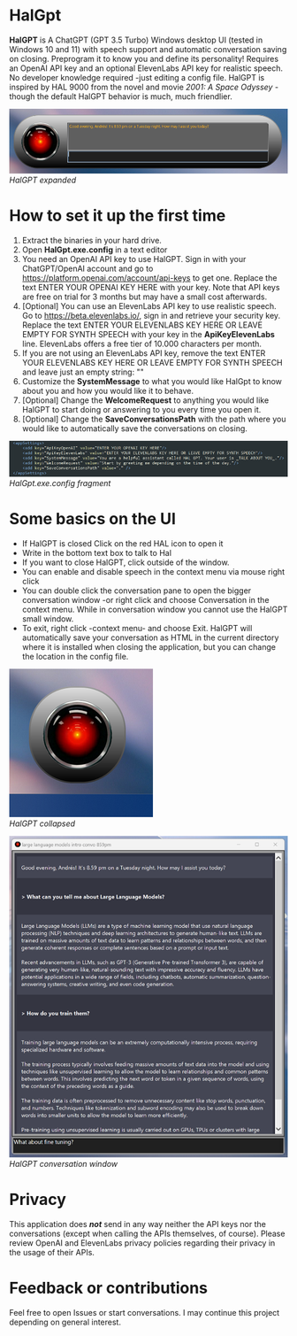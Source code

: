 # HalGpt
**HalGPT** is A ChatGPT (GPT 3.5 Turbo) Windows desktop UI (tested in Windows 10 and 11) with speech support and automatic conversation saving on closing. 
Preprogram it to know you and define its personality!
Requires an OpenAI API key and an optional ElevenLabs API key for realistic speech.
No developer knowledge required -just editing a config file.
HalGPT is inspired by HAL 9000 from the novel and movie *2001: A Space Odyssey* -though the default HalGPT behavior is much, much friendlier.

![Screenshot](./HalGptExpanded.png)<br>
*HalGPT expanded* 

# How to set it up the first time
1. Extract the binaries in your hard drive. 
2. Open **HalGpt.exe.config** in a text editor
3. You need an OpenAI API key to use HalGPT. Sign in with your ChatGPT/OpenAI account and go to https://platform.openai.com/account/api-keys to get one. Replace the text ENTER YOUR OPENAI KEY HERE with your key. Note that API keys are free on trial for 3 months but may have a small cost afterwards.
4. [Optional] You can use an ElevenLabs API key to use realistic speech. Go to https://beta.elevenlabs.io/, sign in and retrieve your security key. Replace the text ENTER YOUR ELEVENLABS KEY HERE OR LEAVE EMPTY FOR SYNTH SPEECH with your key in the **ApiKeyElevenLabs** line. ElevenLabs offers a free tier of 10.000 characters per month.
5. If you are not using an ElevenLabs API key, remove the text ENTER YOUR ELEVENLABS KEY HERE OR LEAVE EMPTY FOR SYNTH SPEECH and leave just an empty string: ""
6. Customize the **SystemMessage** to what you would like HalGpt to know about you and how you would like it to behave. 
7. [Optional] Change the **WelcomeRequest** to anything you would like HalGPT to start doing or answering to you every time you open it.
8. [Optional] Change the **SaveConversationsPath** with the path where you would like to automatically save the conversations on closing.

![Screenshot](./HalGptSettings.png)<br>
*HalGpt.exe.config fragment*

# Some basics on the UI
- If HalGPT is closed Click on the red HAL icon to open it
- Write in the bottom text box to talk to Hal
- If you want to close HalGPT, click outside of the window. 
- You can enable and disable speech in the context menu via mouse right click
- You can double click the conversation pane to open the bigger conversation window -or right click and choose Conversation in the context menu. While in conversation window you cannot use the HalGPT small window.
- To exit, right click -context menu- and choose Exit. HalGPT will automatically save your conversation as HTML in the current directory where it is installed when closing the application, but you can change the location in the config file.

![Screenshot](./HalGptCollapsed.png)<br>
*HalGPT collapsed*

![Screenshot](./HalGptConversation.png)<br>
*HalGPT conversation window*

# Privacy
This application does **_not_** send in any way neither the API keys nor the conversations (except when calling the APIs themselves, of course). 
Please review OpenAI and ElevenLabs privacy policies regarding their privacy in the usage of their APIs.

# Feedback or contributions
Feel free to open Issues or start conversations. I may continue this project depending on general interest.

